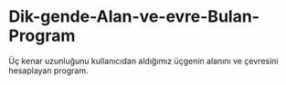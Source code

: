 # Dik-gende-Alan-ve-evre-Bulan-Program
Üç kenar uzunluğunu kullanıcıdan aldığımız üçgenin alanını  ve çevresini hesaplayan program.
